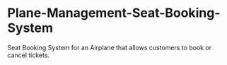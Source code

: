 # Plane-Management-Seat-Booking-System
Seat Booking System for an Airplane that allows customers to book or cancel tickets.
